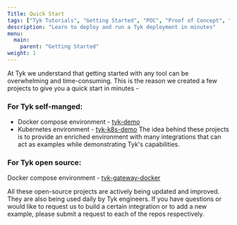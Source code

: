 ```yaml
---
Title: Quick Start
tags: ["Tyk Tutorials", "Getting Started", "POC", "Proof of Concept", "Tyk PoC", "k8s", "docker", "Self Managed", "Open Source", "demo", "Tyk demo", "Tyk quick start"]
description: "Learn to deploy and run a Tyk deployment in minutes"
menu:
  main:
    parent: "Getting Started"
weight: 1
---
```


At Tyk we understand that getting started with any tool can be overwhelming and time-consuming. This is the reason we created a few projects to give you a quick start in minutes - 

### For Tyk self-manged:
- Docker compose environment - [tyk-demo]("getting-started/quick-start/tyk-demo.md")
- Kubernetes environment - [tyk-k8s-demo]("getting-started/quick-start/tyk-k8s-demo.md")
The idea behind these projects is to provide an enriched environment with many integrations that can act as examples 
while demonstrating Tyk's capabilities.

### For Tyk open source:
Docker compose environment - [tyk-gateway-docker]("https://github.com/TykTechnologies/tyk-gateway-docker")

All these open-source projects are actively being updated and improved. They are also being used daily by Tyk engineers. If you have questions or would like to request us to build a certain integration or to add a new example, please submit a request to each of the repos respectively.
